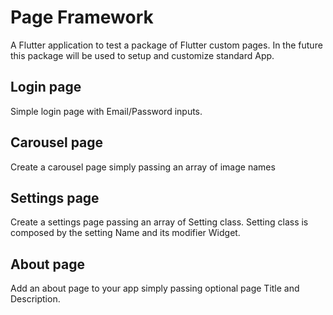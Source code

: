 # Page Framework

A Flutter application to test a package of Flutter custom pages.
In the future this package will be used to setup and customize standard App.

## Login page
Simple login page with Email/Password inputs.

## Carousel page
Create a carousel page simply passing an array of image names

## Settings page
Create a settings page passing an array of Setting class.
Setting class is composed by the setting Name and its modifier Widget.

## About page
Add an about page to your app simply passing optional page Title and Description.